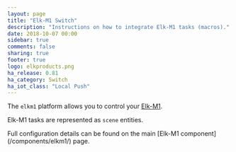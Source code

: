 ```yaml
---
layout: page
title: "Elk-M1 Switch"
description: "Instructions on how to integrate Elk-M1 tasks (macros)."
date: 2018-10-07 00:00
sidebar: true
comments: false
sharing: true
footer: true
logo: elkproducts.png
ha_release: 0.81
ha_category: Switch
ha_iot_class: "Local Push"
---
```


The `elkm1` platform allows you to control your [Elk-M1](https://www.elkproducts.com/m1_controls.html).

Elk-M1 tasks are represented as `scene` entities.

<p class='note'>
Full configuration details can be found on the main [Elk-M1 component](/components/elkm1/) page.
</p>

